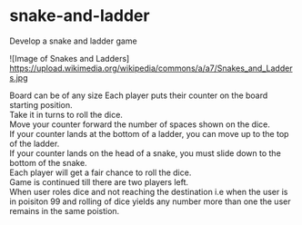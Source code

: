 # snake-and-ladder
Develop a snake and ladder game  

![Image of Snakes and Ladders]
https://upload.wikimedia.org/wikipedia/commons/a/a7/Snakes_and_Ladders.jpg

Board can be of any size
Each player puts their counter on the board starting position.  
Take it in turns to roll the dice.  
Move your counter forward the number of spaces shown on the dice.  
If your counter lands at the bottom of a ladder, you can move up to the top of the ladder.  
If your counter lands on the head of a snake, you must slide down to the bottom of the snake.  
Each player will get a fair chance to roll the dice.  
Game is continued till there are two players left.  
When user roles dice and not reaching the destination i.e when the user is in poisiton 99 and rolling of dice yields any number more than one the user remains in the same poistion.  
